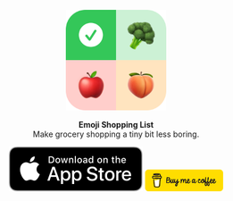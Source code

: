 <p align="center">
   <img width="180" src="Assets/icon-readme.png" alt="Emoji Shopping List - App Logo">
</p>
<p align="center">
   <strong>Emoji Shopping List</strong><BR>
   Make grocery shopping a tiny bit less boring.
</p>
<p align="center">
   <img src="Assets/download-appstore.svg" alt="Download on AppStore"> <img width="140" src="Assets/bmc-button.png" alt="Buy me a Coffee">
</p>
<p align="center">
   
</p>

